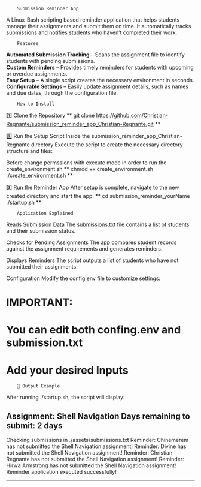         Submission Reminder App
A Linux-Bash scripting based reminder application that helps students manage their assignments and submit them on time. It automatically tracks submissions and notifies students who haven’t completed their work.

        Features
**Automated Submission Tracking** – Scans the assignment file to identify students with pending submissions.  
**Custom Reminders** – Provides timely reminders for students with upcoming or overdue assignments.  
**Easy Setup** – A single script creates the necessary environment in seconds.  
**Configurable Settings** – Easily update assignment details, such as names and due dates, through the configuration file.  

        How to Install
1️⃣ Clone the Repository
**
git clone https://github.com/Christian-Regnante/submission_reminder_app_Christian-Regnante.git
**

2️⃣ Run the Setup Script
Inside the submission_reminder_app_Christian-Regnante directory
Execute the script to create the necessary directory structure and files:

Before change permssions with exexute mode in order to run the create_environment.sh
**
chmod +x create_environment.sh
./create_environment.sh
**

3️⃣ Run the Reminder App
After setup is complete, navigate to the new created directory and start the app:
**
cd submission_reminder_yourName
./startup.sh
**

        Application Explained
Reads Submission Data
The submissions.txt file contains a list of students and their submission status.

Checks for Pending Assignments
The app compares student records against the assignment requirements and generates reminders.

Displays Reminders
The script outputs a list of students who have not submitted their assignments.

Configuration
Modify the config.env file to customize settings:

# IMPORTANT:
# You can edit both confing.env and submission.txt
# Add your desired Inputs

        🔹 Output Example
After running ./startup.sh, the script will display:

Assignment: Shell Navigation
Days remaining to submit: 2 days
--------------------------------------------
Checking submissions in ./assets/submissions.txt
Reminder: Chinemerem has not submitted the Shell Navigation assignment!
Reminder: Divine has not submitted the Shell Navigation assignment!
Reminder: Christian Regnante has not submitted the Shell Navigation assignment!
Reminder: Hirwa Armstrong has not submitted the Shell Navigation assignment!
Reminder application executed successfully!

---------------------------------------------------------------------------------------------------
